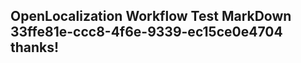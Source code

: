 <properties
ms.topic="hero-topic"
ms.test1="hero-topic"
ms.test2="test"/>

## OpenLocalization Workflow Test MarkDown 33ffe81e-ccc8-4f6e-9339-ec15ce0e4704 thanks!
